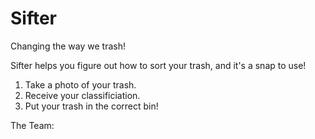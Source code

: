 # Sifter
Changing the way we trash!

Sifter helps you figure out how to sort your trash, and it's a snap to use!
1) Take a photo of your trash.
2) Receive your classificiation.
3) Put your trash in the correct bin!

The Team:
